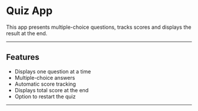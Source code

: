 #  Quiz App
This app presents multiple-choice questions, tracks scores and displays the result at the end.

---

##  Features

- Displays one question at a time  
- Multiple-choice answers  
- Automatic score tracking    
- Displays total score at the end  
- Option to restart the quiz   

---
